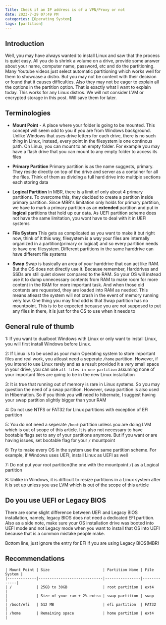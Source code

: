 ```yaml
---
Title: Check if an IP address is of a VPN/Proxy or not
date: 2023-7-29 07:49 PM
categories: [Operating System]
tags: [partition]
---
```


## Introduction
Well, you may have always wanted to install Linux and saw that the process is quiet easy. All you do is shrink a volume on a drive, provide some answer about your name, computer name, password, etc and do the partitioning. Many Youtube videos just select automatic partitioning which works well for them to showcase a distro. But you may not be content with their decision or found that it causes difficulties. Also they may not be eager to explain all the options in the partition option. That is exactly what I want to explain today. This works for any Linux distros. We will not consider LVM or encrypted storage in this post. Will save them for later.

## Terminologies
* **Mount Point** - A place where your folder is going to be mounted. This concept will seem odd to you if you are from Windows background. Unlike Windows that uses drive letters for each drive, there is no such thing in Linux, instead, every point in the filesystem is one continous path. On Linux, you can mount to an empty folder. For example you may have a flash drive that you can mount to any empty folder to access its files

* **Primary Partition** Primary partition is as the name suggests, primary. They reside directly on top of the drive and server as a container for all the files. Think of them as dividing a full hard drive into multiple sections each storing data

* **Logical Partition** In MBR, there is a limit of only about 4 primary partitions. To overcome this, they decided to create a partition inside primary partition. Since MBR's limitation only holds for primary partition, we have to mark a primary partition as an **extended** partition and put in **logical** partitions that hold up our data. As UEFI partition scheme does not have the same limitation, you wont have to deal with it in UEFI systems

* **File System** This gets as complicated as you want to make it but right now, think of it this way, filesystem is a way your files are internally organized in a partition(primary or logical) and so every partition needs to have one filesystem. Different partitions in the same harddrive can have different file systems

* **Swap** Swap is basically an area of your harddrive that can act like RAM. But the OS does not directly use it. Because remember, Harddrives and SSDs are still quiet slower compared to the RAM. So your OS will instead use it to dump unnecessary contents from RAM to make room for more content in the RAM for more important task. And when those old contents are requested, they are loaded into RAM as needed. This means atleast the system will not crash in the event of memory running very low. One thing you may find odd is that Swap partition has no mountpoint. This is to be expected because you are not supposed to put any files in there, it is just for the OS to use when it needs to

## General rule of thumb
1: If you want to dualboot Windows with Linux or only want to install Linux, you will first install Windows before Linux.

2: If Linux is to be used as your main Operating system to store important files and real work, you atleast need a seperate ``/home`` partition. However, if you intend to use Linux rarely and as a result provided it a very small space in your drive, you can use ``all files in one partition`` assuming none of your important files are going to be in the new Linux installation

3: It is true that running out of memory is rare in Linux systems. So you may question the need of a swap partition. However, swap partition is also used in Hibernation. So if you think you will need to hibernate, I suggest having your swap partition slightly bigger than your RAM

4: Do not use NTFS or FAT32 for Linux partitions with exception of EFI partition

5: You do not need a seperate ``/boot`` partition unless you are doing LVM which is out of scope of this article. It is also not necessary to have bootable flags set to any of your partitions anymore. But if you want or are having issues, set bootable flag for your ``/`` mountpoint

6: Try to make every OS in the system use the same partition scheme. For example, if Windows uses UEFI, install Linux as UEFI as well

7: Do not put your root partition(the one with the mountpoint ``/``) as a Logical partition

8: Unlike in Windows, it is difficult to resize partitions in a Linux system after it is set up unless you use LVM which is out of the scope of this article

## Do you use UEFI or Legacy BIOS
There are some slight difference between UEFI and Legacy BIOS installation, namely, legacy BIOS does not need a dedicated EFI partition. Also as a side note, make sure your OS installation drive was booted into UEFI mode and not Legacy mode when you want to install that OS into UEFI because that is a common mistake people make.

Bottom line, just ignore the entry for EFI if you are using Legacy BIOS(MBR)

## Recommendations
```
| Mount Point | Size                        | Partition Name | File System |
|-------------|-----------------------------|----------------|-------------|
| /           | 25GB to 30GB                | root partition | ext4        |
|             | Size of your ram + 2% extra | swap partition | swap        |
| /boot/efi   | 512 MB                      | efi partition  | FAT32       |
| /home       | Remaining space             | home partition | ext4        |
```